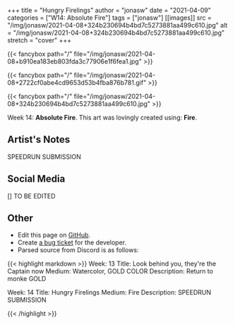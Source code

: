 +++
title =       "Hungry Firelings"
author =      "jonasw"
date =        "2021-04-09"
categories =  ["W14: Absolute Fire"]
tags =        ["jonasw"]
[[images]]
                      src = "/img/jonasw/2021-04-08+324b230694b4bd7c5273881aa499c610.jpg"
                      alt = "/img/jonasw/2021-04-08+324b230694b4bd7c5273881aa499c610.jpg"
                      stretch = "cover"
+++


{{< fancybox path="/" file="/img/jonasw/2021-04-08+b910ea183eb803fda3c77906e1f6fea1.jpg" >}}

{{< fancybox path="/" file="/img/jonasw/2021-04-08+2722cf0abe4cd9653d53b4fba876b781.gif" >}}

{{< fancybox path="/" file="/img/jonasw/2021-04-08+324b230694b4bd7c5273881aa499c610.jpg" >}}


Week 14: **Absolute Fire**. This art was lovingly created using: **Fire**.

## Artist's Notes

SPEEDRUN SUBMISSION

## Social Media

[] TO BE EDITED

## Other

- Edit this page on [GitHub](https://github.com/teaminkling/web-refresh/edit/main/blog/content/blog/jonasw-week-14-6699.md).
- Create [a bug ticket](https://github.com/teaminkling/web-refresh/issues/new?assignees=&labels=bug&template=problem-report.md&title=) for the developer.
- Parsed source from Discord is as follows:

{{< highlight markdown >}}
Week: 13
Title:  Look behind you, they're the Captain now
Medium: Watercolor, GOLD COLOR
Description: 
Return to monke
GOLD

Week: 14
Title: Hungry Firelings
Medium: Fire
Description: 
SPEEDRUN SUBMISSION

{{< /highlight >}}